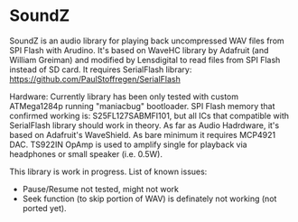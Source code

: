 # SoundZ

SoundZ is an audio library for playing back uncompressed WAV files from SPI Flash with Arudino.
It's based on WaveHC library by Adafruit (and William Greiman) and modified by Lensdigital to read files
from SPI Flash instead of SD card. 
It requires SerialFlash library: https://github.com/PaulStoffregen/SerialFlash

Hardware:
Currently library has been only tested with custom ATMega1284p running "maniacbug" bootloader.
SPI Flash memory that confirmed working is: S25FL127SABMFI101, but all ICs that compatible with SerialFlash library should work in theory.
As far as Audio Hadrdware, it's based on Adafruit's WaveShield. As bare minimum it requires MCP4921 DAC. TS922IN OpAmp is used to amplify single for playback via headphones or small speaker (i.e. 0.5W).

This library is work in progress. 
List of known issues:
- Pause/Resume not tested, might not work
- Seek function (to skip portion of WAV) is definately not working (not ported yet). 

	
